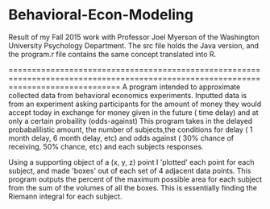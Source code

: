 # Behavioral-Econ-Modeling
Result of my Fall 2015 work with Professor Joel Myerson of the Washington University Psychology Department.
The src file holds the Java version, and the program.r file contains the same concept translated into R.

====================================================================================================================================
A program intended to approximate  collected data from behavioral economics experiments. 
Inputted data is from an experiment asking participants for the amount of money they would accept today in exchange for money given in the future ( time delay) and at only a certain probaility (odds-against)
This program takes in the delayed probabalilistic amount, the number of subjects,the conditions for delay ( 1 month delay, 6 month delay, etc) and odds against ( 30% chance of receiving, 50% chance, etc) and each subjects responses.

Using a supporting object of a (x, y, z) point I 'plotted' each point for each subject, and made 'boxes' out of each set of 4 adjacent data points. This program outputs the percent of the maximum possible area for each subject from the sum of the volumes of all the boxes. This is essentially finding the Riemann integral for each subject.

